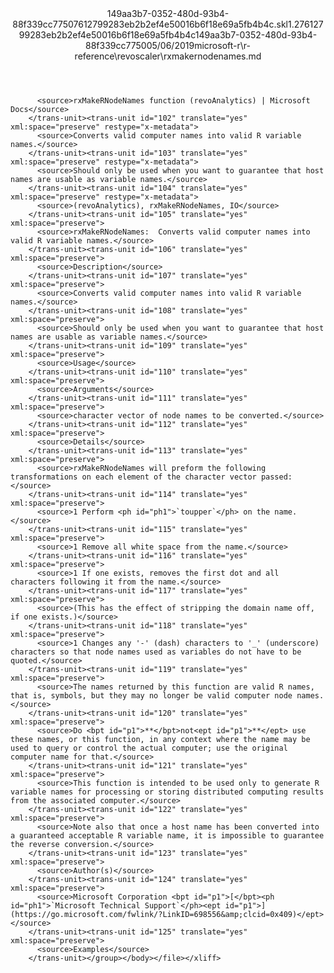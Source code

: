 <?xml version="1.0"?><xliff version="1.2" xmlns="urn:oasis:names:tc:xliff:document:1.2" xmlns:xsi="http://www.w3.org/2001/XMLSchema-instance" xsi:schemaLocation="urn:oasis:names:tc:xliff:document:1.2 xliff-core-1.2-transitional.xsd"><file datatype="xml" original="rxmakernodenames.md" source-language="en-US" target-language="en-US"><header><tool tool-id="mdxliff" tool-name="mdxliff" tool-version="1.0-1931010" tool-company="Microsoft" /><xliffext:skl_file_name xmlns:xliffext="urn:microsoft:content:schema:xliffextensions">149aa3b7-0352-480d-93b4-88f339cc77507612799283eb2b2ef4e50016b6f18e69a5fb4b4c.skl</xliffext:skl_file_name><xliffext:version xmlns:xliffext="urn:microsoft:content:schema:xliffextensions">1.2</xliffext:version><xliffext:ms.openlocfilehash xmlns:xliffext="urn:microsoft:content:schema:xliffextensions">7612799283eb2b2ef4e50016b6f18e69a5fb4b4c</xliffext:ms.openlocfilehash><xliffext:ms.sourcegitcommit xmlns:xliffext="urn:microsoft:content:schema:xliffextensions">149aa3b7-0352-480d-93b4-88f339cc7750</xliffext:ms.sourcegitcommit><xliffext:ms.lasthandoff xmlns:xliffext="urn:microsoft:content:schema:xliffextensions">05/06/2019</xliffext:ms.lasthandoff><xliffext:ms.openlocfilepath xmlns:xliffext="urn:microsoft:content:schema:xliffextensions">microsoft-r\r-reference\revoscaler\rxmakernodenames.md</xliffext:ms.openlocfilepath></header><body><group id="content" extype="content"><trans-unit id="101" translate="yes" xml:space="preserve" restype="x-metadata">
          <source>rxMakeRNodeNames function (revoAnalytics) | Microsoft Docs</source>
        </trans-unit><trans-unit id="102" translate="yes" xml:space="preserve" restype="x-metadata">
          <source>Converts valid computer names into valid R variable names.</source>
        </trans-unit><trans-unit id="103" translate="yes" xml:space="preserve" restype="x-metadata">
          <source>Should only be used when you want to guarantee that host  names are usable as variable names.</source>
        </trans-unit><trans-unit id="104" translate="yes" xml:space="preserve" restype="x-metadata">
          <source>(revoAnalytics), rxMakeRNodeNames, IO</source>
        </trans-unit><trans-unit id="105" translate="yes" xml:space="preserve">
          <source>rxMakeRNodeNames:  Converts valid computer names into valid R variable names.</source>
        </trans-unit><trans-unit id="106" translate="yes" xml:space="preserve">
          <source>Description</source>
        </trans-unit><trans-unit id="107" translate="yes" xml:space="preserve">
          <source>Converts valid computer names into valid R variable names.</source>
        </trans-unit><trans-unit id="108" translate="yes" xml:space="preserve">
          <source>Should only be used when you want to guarantee that host names are usable as variable names.</source>
        </trans-unit><trans-unit id="109" translate="yes" xml:space="preserve">
          <source>Usage</source>
        </trans-unit><trans-unit id="110" translate="yes" xml:space="preserve">
          <source>Arguments</source>
        </trans-unit><trans-unit id="111" translate="yes" xml:space="preserve">
          <source>character vector of node names to be converted.</source>
        </trans-unit><trans-unit id="112" translate="yes" xml:space="preserve">
          <source>Details</source>
        </trans-unit><trans-unit id="113" translate="yes" xml:space="preserve">
          <source>rxMakeRNodeNames will preform the following transformations on each element of the character vector passed:</source>
        </trans-unit><trans-unit id="114" translate="yes" xml:space="preserve">
          <source>1 Perform <ph id="ph1">`toupper`</ph> on the name.</source>
        </trans-unit><trans-unit id="115" translate="yes" xml:space="preserve">
          <source>1 Remove all white space from the name.</source>
        </trans-unit><trans-unit id="116" translate="yes" xml:space="preserve">
          <source>1 If one exists, removes the first dot and all characters following it from the name.</source>
        </trans-unit><trans-unit id="117" translate="yes" xml:space="preserve">
          <source>(This has the effect of stripping the domain name off, if one exists.)</source>
        </trans-unit><trans-unit id="118" translate="yes" xml:space="preserve">
          <source>1 Changes any '-' (dash) characters to '_' (underscore) characters so that node names used as variables do not have to be quoted.</source>
        </trans-unit><trans-unit id="119" translate="yes" xml:space="preserve">
          <source>The names returned by this function are valid R names, that is, symbols, but they may no longer be valid computer node names.</source>
        </trans-unit><trans-unit id="120" translate="yes" xml:space="preserve">
          <source>Do <bpt id="p1">**</bpt>not<ept id="p1">**</ept> use these names, or this function, in any context where the name may be used to query or control the actual computer; use the original computer name for that.</source>
        </trans-unit><trans-unit id="121" translate="yes" xml:space="preserve">
          <source>This function is intended to be used only to generate R variable names for processing or storing distributed computing results from the associated computer.</source>
        </trans-unit><trans-unit id="122" translate="yes" xml:space="preserve">
          <source>Note also that once a host name has been converted into a guaranteed acceptable R variable name, it is impossible to guarantee the reverse conversion.</source>
        </trans-unit><trans-unit id="123" translate="yes" xml:space="preserve">
          <source>Author(s)</source>
        </trans-unit><trans-unit id="124" translate="yes" xml:space="preserve">
          <source>Microsoft Corporation <bpt id="p1">[</bpt><ph id="ph1">`Microsoft Technical Support`</ph><ept id="p1">](https://go.microsoft.com/fwlink/?LinkID=698556&amp;clcid=0x409)</ept></source>
        </trans-unit><trans-unit id="125" translate="yes" xml:space="preserve">
          <source>Examples</source>
        </trans-unit></group></body></file></xliff>